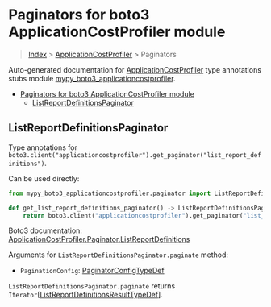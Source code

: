 # Paginators for boto3 ApplicationCostProfiler module

> [Index](..) > [ApplicationCostProfiler](.) > Paginators

Auto-generated documentation for
[ApplicationCostProfiler](https://boto3.amazonaws.com/v1/documentation/api/latest/reference/services/applicationcostprofiler.html#ApplicationCostProfiler)
type annotations stubs module
[mypy_boto3_applicationcostprofiler](https://pypi.org/project/mypy-boto3-applicationcostprofiler/).

- [Paginators for boto3 ApplicationCostProfiler module](#paginators-for-boto3-applicationcostprofiler-module)
  - [ListReportDefinitionsPaginator](#listreportdefinitionspaginator)

## ListReportDefinitionsPaginator

Type annotations for
`boto3.client("applicationcostprofiler").get_paginator("list_report_definitions")`.

Can be used directly:

```python
from mypy_boto3_applicationcostprofiler.paginator import ListReportDefinitionsPaginator

def get_list_report_definitions_paginator() -> ListReportDefinitionsPaginator:
    return boto3.client("applicationcostprofiler").get_paginator("list_report_definitions")
```

Boto3 documentation:
[ApplicationCostProfiler.Paginator.ListReportDefinitions](https://boto3.amazonaws.com/v1/documentation/api/latest/reference/services/applicationcostprofiler.html#ApplicationCostProfiler.Paginator.ListReportDefinitions)

Arguments for `ListReportDefinitionsPaginator.paginate` method:

- `PaginationConfig`:
  [PaginatorConfigTypeDef](./type_defs.md#paginatorconfigtypedef)

`ListReportDefinitionsPaginator.paginate` returns
`Iterator`\[[ListReportDefinitionsResultTypeDef](./type_defs.md#listreportdefinitionsresulttypedef)\].
